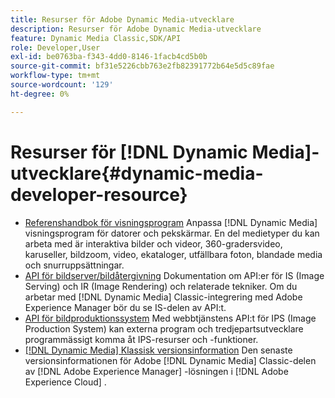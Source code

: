 ```yaml
---
title: Resurser för Adobe Dynamic Media-utvecklare
description: Resurser för Adobe Dynamic Media-utvecklare
feature: Dynamic Media Classic,SDK/API
role: Developer,User
exl-id: be0763ba-f343-4dd0-8146-1facb4cd5b0b
source-git-commit: bf31e5226cbb763e2fb82391772b64e5d5c89fae
workflow-type: tm+mt
source-wordcount: '129'
ht-degree: 0%

---
```


# Resurser för [!DNL Dynamic Media]-utvecklare{#dynamic-media-developer-resource}

* [Referenshandbok för visningsprogram](/help/aem-viewers-ref/homeviewers.md)<!-- (https://experienceleague.adobe.com/docs/dynamic-media-developer-resources/library/homeviewers.html) -->
Anpassa [!DNL Dynamic Media] visningsprogram för datorer och pekskärmar. En del medietyper du kan arbeta med är interaktiva bilder och videor, 360-gradersvideo, karuseller, bildzoom, video, ekataloger, utfällbara foton, blandade media och snurruppsättningar.
* [API för bildserver/bildåtergivning](/help/aem-is-ir-api/homeisir.md)<!-- (https://experienceleague.adobe.com/docs/dynamic-media-developer-resources/image-serving-api/homeisir.html) -->
Dokumentation om API:er för IS (Image Serving) och IR (Image Rendering) och relaterade tekniker. Om du arbetar med [!DNL Dynamic Media] Classic-integrering med Adobe Experience Manager bör du se IS-delen av API:t.
* [API för bildproduktionssystem](/help/aem-ips-api/c-overview.md)
Med webbtjänstens API:t för IPS (Image Production System) kan externa program och tredjepartsutvecklare programmässigt komma åt IPS-resurser och -funktioner.
* [[!DNL Dynamic Media] Klassisk versionsinformation](/help/s7-release-notes/s7rn2017.md)
Den senaste versionsinformationen för Adobe [!DNL Dynamic Media] Classic-delen av [!DNL Adobe Experience Manager] -lösningen i [!DNL Adobe Experience Cloud] .
